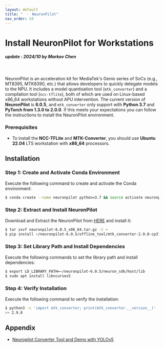 ```yaml
---
layout: default
title: "　-　NeuronPilot"
nav_order: 24
---
```


# Install NeuronPilot for Workstations
##### update : 2024/10 by Markov Chen
<br>

NeuronPilot is an acceleration kit for MediaTek's Genio series of SoCs (e.g., MT8395, MTK8390, etc.) that allows developers to quickly delegate models to the NPU. It includes a model quantisation tool (`mtk_converter`) and a compilation tool (`ncc-tflite`), both of which are used on Linux-based x86_64 workstations without APU intervention. The current version of **NeuronPilot** is **6.0.5**, and `mtk_converter` only support with **Python 3.7** and **PyTorch from 1.3.0 to 2.0.0**. If this meets your expectations you can follow the instructions to install the NeuronPilot environment.

### Prerequisites

* To install the **NCC-TFLite** and **MTK-Converter**, you should use **Ubuntu 22.04** LTS workstation with **x86_64** processors.
  
## Installation

### Step 1: Create and Activate Conda Environment
Execute the following command to create and activate the Conda environment:

```bash
$ conda create --name neuronpilot python=3.7 && source activate neuronpilot
```
### Step 2: Extract and Install NeuronPilot
Download and Extract the NeuronPilot from [HERE]() and install it:

```bash
$ tar zxvf neuronpilot-6.0.5_x86_64.tar.gz -C ~
$ pip install ~/neuronpilot-6.0.5/offline_tool/mtk_converter-2.9.0-cp37-cp37m-manylinux_2_5_x86_64.manylinux1_x86_64.whl
```

### Step 3: Set Library Path and Install Dependencies
Execute the following commands to set the library path and install dependencies:

```bash
$ export LD_LIBRARY_PATH=~/neuronpilot-6.0.5/neuron_sdk/host/lib
$ sudo apt install libncurses5
```

### Step 4: Verify Installation
Execute the following command to verify the installation:

```bash
$ python3 -c 'import mtk_converter; print(mtk_converter.__version__)'
>> 2.9.0
```

## Appendix
* [Neuropilot Converter Tool and Demo with YOLOv5](https://mediatek.gitlab.io/aiot/doc/aiot-dev-guide/master/sw/yocto/ml-guide/neuron-dev-flow/model_converter/neuropilot_converter_tool.html)

